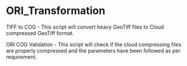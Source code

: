 # ORI_Transformation
TIFF to COG - This script will convert heavy GeoTiff files to Cloud compressed GeoTiff format. 

ORI COG Validation - This script will check if the cloud compressing files are properly compressed and the parameters have been followed as per requirement.
